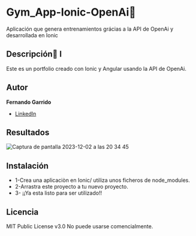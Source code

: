 # Gym_App-Ionic-OpenAi💪
Aplicación que genera entrenamientos grácias a la API de OpenAi y desarrollada en Ionic

## Descripción📝             I
Este es un portfolio creado con Ionic y Angular usando la API de OpenAi.
## Autor 
**Fernando Garrido**
 * [LinkedIn](www.linkedin.com/in/fernando-garrido-fidalgo)
 
## Resultados
![Captura de pantalla 2023-12-02 a las 20 34 45](https://github.com/fgarridofi/Gym_App-Ionic-OpenAi/assets/116899309/8c12c166-a352-4a07-9336-4e529f0d9d83)


## Instalación
- 1-Crea una aplicaciòn en Ionic/ utiliza unos ficheros de node_modules.
- 2-Arrastra este proyecto a tu nuevo proyecto.
- 3- ¡¡Ya esta listo para ser utilizado!!


## Licencia
MIT Public License v3.0
No puede usarse comencialmente.
